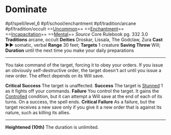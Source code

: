 # Dominate
#pf/spell/level_6 #pf/school/enchantment #pf/tradition/arcane #pf/tradition/occult
==[Uncommon](../../../Traits/Uncommon.md)== ==[Enchantment](../../../Traits/Enchantment.md)== ==[Incapacitation](../../../Traits/Incapacitation.md)== ==[Mental](../../../Traits/Mental.md)==
*Source* Core Rulebook pg. 332 3.0
**Traditions** arcane, occult
**Deities** Droskar, Lissala, The Godclaw, Zura
**Cast** ►► somatic, verbal
**Range** 30 feet; **Targets** 1 creature
**Saving Throw** Will; **Duration** until the next time you make your daily preparations

---
You take command of the target, forcing it to obey your orders. If you issue an obviously self-destructive order, the target doesn't act until you issue a new order. The effect depends on its Will save.

**Critical Success** The target is unaffected.
**Success** The target is [Stunned](../../../Conditions/Stunned.md) 1 as it fights off your commands.
**Failure** You control the target. It gains the [Controlled](../../../Conditions/Controlled.md) condition, but it can attempt a Will save at the end of each of its turns. On a success, the spell ends.
**Critical Failure** As a failure, but the target receives a new save only if you give it a new order that is against its nature, such as killing its allies.

<hr>

**Heightened (10th)** The duration is unlimited.